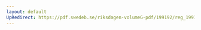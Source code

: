 ```yaml
---
layout: default
UpRedirect: https://pdf.swedeb.se/riksdagen-volumeG-pdf/199192/reg_199192/reg_199192_0433.pdf
---
```

